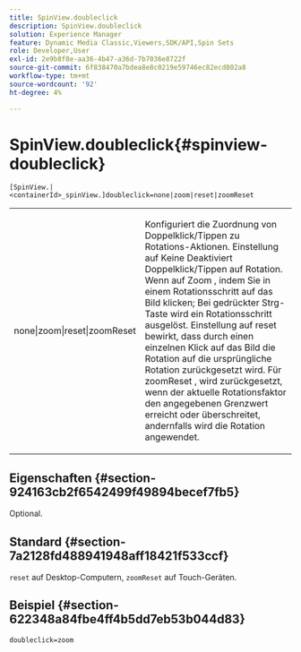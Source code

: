 ```yaml
---
title: SpinView.doubleclick
description: SpinView.doubleclick
solution: Experience Manager
feature: Dynamic Media Classic,Viewers,SDK/API,Spin Sets
role: Developer,User
exl-id: 2e9b8f8e-aa36-4b47-a36d-7b7036e8722f
source-git-commit: 6f838470a7bdea8e8c0219e59746ec82ecd802a8
workflow-type: tm+mt
source-wordcount: '92'
ht-degree: 4%

---
```


# SpinView.doubleclick{#spinview-doubleclick}

`[SpinView.|<containerId>_spinView.]doubleclick=none|zoom|reset|zoomReset`

<table id="table_E314540D347D47699C04EB80D20C0721"> 
 <tbody> 
  <tr> 
   <td colname="col1"> <p> <span class="codeph"> none|zoom|reset|zoomReset </span> </p> </td> 
   <td colname="col2"> <p> Konfiguriert die Zuordnung von Doppelklick/Tippen zu Rotations-Aktionen. Einstellung auf <span class="codeph"> Keine </span> Deaktiviert Doppelklick/Tippen auf Rotation. Wenn auf <span class="codeph"> Zoom </span>, indem Sie in einem Rotationsschritt auf das Bild klicken; Bei gedrückter Strg-Taste wird ein Rotationsschritt ausgelöst. Einstellung auf <span class="codeph"> reset </span> bewirkt, dass durch einen einzelnen Klick auf das Bild die Rotation auf die ursprüngliche Rotation zurückgesetzt wird. Für <span class="codeph"> zoomReset </span>, wird zurückgesetzt, wenn der aktuelle Rotationsfaktor den angegebenen Grenzwert erreicht oder überschreitet, andernfalls wird die Rotation angewendet. </p> </td> 
  </tr> 
 </tbody> 
</table>

## Eigenschaften {#section-924163cb2f6542499f49894becef7fb5}

Optional.

## Standard {#section-7a2128fd488941948aff18421f533ccf}

`reset` auf Desktop-Computern, `zoomReset` auf Touch-Geräten.

## Beispiel {#section-622348a84fbe4ff4b5dd7eb53b044d83}

`doubleclick=zoom`
